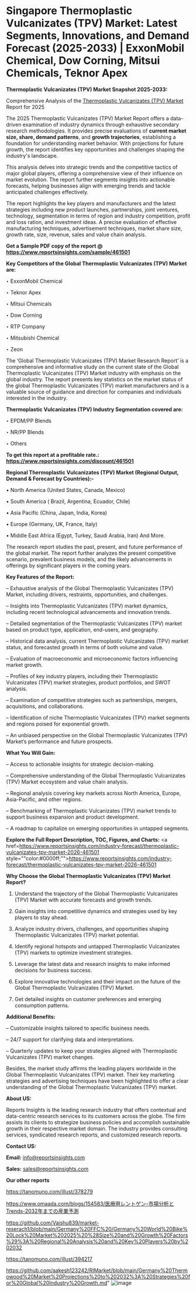 # Singapore Thermoplastic Vulcanizates (TPV) Market: Latest Segments, Innovations, and Demand Forecast (2025-2033) | ExxonMobil Chemical, Dow Corning, Mitsui Chemicals, Teknor Apex

<strong>Thermoplastic Vulcanizates (TPV) Market Snapshot 2025-2033:</strong>

Comprehensive Analysis of the <a href=https://www.reportsinsights.com/sample/461501>Thermoplastic Vulcanizates (TPV) Market</a> Report for 2025

The 2025 Thermoplastic Vulcanizates (TPV) Market Report offers a data-driven examination of industry dynamics through exhaustive secondary research methodologies. It provides precise evaluations of <strong>current market size, share, demand patterns</strong>, and <strong>growth trajectories</strong>, establishing a foundation for understanding market behavior. With projections for future growth, the report identifies key opportunities and challenges shaping the industry's landscape.

This analysis delves into strategic trends and the competitive tactics of major global players, offering a comprehensive view of their influence on market evolution. The report further segments insights into actionable forecasts, helping businesses align with emerging trends and tackle anticipated challenges effectively.

The report highlights the key players and manufacturers and the latest strategies including new product launches, partnerships, joint ventures, technology, segmentation in terms of region and industry competition, profit and loss ration, and investment ideas. A precise evaluation of effective manufacturing techniques, advertisement techniques, market share size, growth rate, size, revenue, sales and value chain analysis.

<strong>Get a Sample PDF copy of the report @ <a href=https://www.reportsinsights.com/sample/461501 style=color:#0000ff;>https://www.reportsinsights.com/sample/461501</a></strong>

<strong>Key Competitors of the Global Thermoplastic Vulcanizates (TPV) Market are:</strong>

‣ ExxonMobil Chemical

‣ Teknor Apex

‣ Mitsui Chemicals

‣ Dow Corning

‣ RTP Company

‣ Mitsubishi Chemical

‣ Zeon

The ‘Global Thermoplastic Vulcanizates (TPV) Market Research Report’ is a comprehensive and informative study on the current state of the Global Thermoplastic Vulcanizates (TPV) Market industry with emphasis on the global industry. The report presents key statistics on the market status of the global Thermoplastic Vulcanizates (TPV) market manufacturers and is a valuable source of guidance and direction for companies and individuals interested in the industry.

<strong>Thermoplastic Vulcanizates (TPV) Industry Segmentation covered are:</strong>

‣ EPDM/PP Blends

‣ NR/PP Blends

‣ Others

<strong>To get this report at a profitable rate.: <a href=https://www.reportsinsights.com/discount/461501 style=color:#0000ff;>https://www.reportsinsights.com/discount/461501</a></strong>

<strong>Regional Thermoplastic Vulcanizates (TPV) Market (Regional Output, Demand &amp; Forecast by Countries):-</strong>

• North America (United States, Canada, Mexico)

• South America ( Brazil, Argentina, Ecuador, Chile)

• Asia Pacific (China, Japan, India, Korea)

• Europe (Germany, UK, France, Italy)

• Middle East Africa (Egypt, Turkey, Saudi Arabia, Iran) And More.

The research report studies the past, present, and future performance of the global market. The report further analyzes the present competitive scenario, prevalent business models, and the likely advancements in offerings by significant players in the coming years.

<strong>Key Features of the Report:</strong>

– Exhaustive analysis of the Global Thermoplastic Vulcanizates (TPV) Market, including drivers, restraints, opportunities, and challenges.

– Insights into Thermoplastic Vulcanizates (TPV) market dynamics, including recent technological advancements and innovation trends.

– Detailed segmentation of the Thermoplastic Vulcanizates (TPV) market based on product type, application, end-users, and geography.

– Historical data analysis, current Thermoplastic Vulcanizates (TPV) market status, and forecasted growth in terms of both volume and value.

– Evaluation of macroeconomic and microeconomic factors influencing market growth.

– Profiles of key industry players, including their Thermoplastic Vulcanizates (TPV) market strategies, product portfolios, and SWOT analysis.

– Examination of competitive strategies such as partnerships, mergers, acquisitions, and collaborations.

– Identification of niche Thermoplastic Vulcanizates (TPV) market segments and regions poised for exponential growth.

– An unbiased perspective on the Global Thermoplastic Vulcanizates (TPV) Market’s performance and future prospects.

<strong>What You Will Gain:</strong>

– Access to actionable insights for strategic decision-making.

– Comprehensive understanding of the Global Thermoplastic Vulcanizates (TPV) Market ecosystem and value chain analysis.

– Regional analysis covering key markets across North America, Europe, Asia-Pacific, and other regions.

– Benchmarking of Thermoplastic Vulcanizates (TPV) market trends to support business expansion and product development.

– A roadmap to capitalize on emerging opportunities in untapped segments.

<strong>Explore the Full Report Description, TOC, Figures, and Charts:</strong>
<a href=https://www.reportsinsights.com/industry-forecast/thermoplastic-vulcanizates-tpv-market-2026-461501 style=""color:#0000ff;"">https://www.reportsinsights.com/industry-forecast/thermoplastic-vulcanizates-tpv-market-2026-461501</a>

<strong>Why Choose the Global Thermoplastic Vulcanizates (TPV) Market Report?</strong>

1. Understand the trajectory of the Global Thermoplastic Vulcanizates (TPV) Market with accurate forecasts and growth trends.

2. Gain insights into competitive dynamics and strategies used by key players to stay ahead.

3. Analyze industry drivers, challenges, and opportunities shaping Thermoplastic Vulcanizates (TPV) market potential.

4. Identify regional hotspots and untapped Thermoplastic Vulcanizates (TPV) markets to optimize investment strategies.

5. Leverage the latest data and research insights to make informed decisions for business success.

6. Explore innovative technologies and their impact on the future of the Global Thermoplastic Vulcanizates (TPV) Market.

7. Get detailed insights on customer preferences and emerging consumption patterns.

<strong>Additional Benefits:</strong>

– Customizable insights tailored to specific business needs.

– 24/7 support for clarifying data and interpretations.

– Quarterly updates to keep your strategies aligned with Thermoplastic Vulcanizates (TPV) market changes.

Besides, the market study affirms the leading players worldwide in the Global Thermoplastic Vulcanizates (TPV) market. Their key marketing strategies and advertising techniques have been highlighted to offer a clear understanding of the Global Thermoplastic Vulcanizates (TPV) market.

<strong><strong>About US</strong>:</strong>

Reports Insights is the leading research industry that offers contextual and data-centric research services to its customers across the globe. The firm assists its clients to strategize business policies and accomplish sustainable growth in their respective market domain. The industry provides consulting services, syndicated research reports, and customized research reports.

<strong>Contact US:</strong>

<p class=><b>Email:</b> <a href=mailto:info@reportsinsights.com>info@reportsinsights.com</a></p>
<p class=><b>Sales:</b> <a href=mailto:sales@reportsinsights.com>sales@reportsinsights.com</a></p>

<strong>Our other reports</strong>

<a href=https://tanomuno.com/illust/378279>https://tanomuno.com/illust/378279</a>

<a href=https://www.omaada.com/blogs/154583/医療用レントゲン-市場分析とTrends-2032年までの産業予測>https://www.omaada.com/blogs/154583/医療用レントゲン-市場分析とTrends-2032年までの産業予測</a>

<a href=https://github.com/Vaishu839/market-reserach1/blob/main/Germany%20FFC%20/Germany%20World%20Bike%20Lock%20Market%202025%20%28Size%20and%20Growth%20Factors%29%3A%20Regional%20Analysis%20and%20Key%20Players%20by%202032>https://github.com/Vaishu839/market-reserach1/blob/main/Germany%20FFC%20/Germany%20World%20Bike%20Lock%20Market%202025%20%28Size%20and%20Growth%20Factors%29%3A%20Regional%20Analysis%20and%20Key%20Players%20by%202032</a>

<a href=https://tanomuno.com/illust/394217>https://tanomuno.com/illust/394217</a>

<a href=https://github.com/aakesh123242/RIMarket/blob/main/Germany%20Thermowood%20Market%20Projections%20to%202032%3A%20Strategies%20for%20Global%20Industry%20Growth.md>https://github.com/aakesh123242/RIMarket/blob/main/Germany%20Thermowood%20Market%20Projections%20to%202032%3A%20Strategies%20for%20Global%20Industry%20Growth.md</a>"
![image](https://github.com/user-attachments/assets/fb91c8f2-819e-436b-9912-726af2e51d48)
